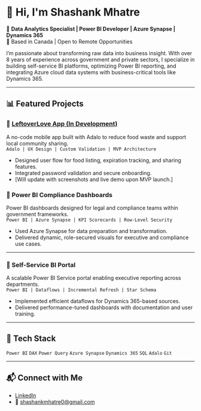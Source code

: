 # 👋 Hi, I'm Shashank Mhatre

🎯 **Data Analytics Specialist | Power BI Developer | Azure Synapse | Dynamics 365**  
📍 Based in Canada | Open to Remote Opportunities  

I’m passionate about transforming raw data into business insight. With over 8 years of experience across government and private sectors, I specialize in building self-service BI platforms, optimizing Power BI reporting, and integrating Azure cloud data systems with business-critical tools like Dynamics 365.

---

## 📊 Featured Projects

### 🔹 [LeftoverLove App (In Development)](https://github.com/ShashankMhatre/LeftoverLove)
A no-code mobile app built with Adalo to reduce food waste and support local community sharing.  
`Adalo | UX Design | Custom Validation | MVP Architecture`

- Designed user flow for food listing, expiration tracking, and sharing features.
- Integrated password validation and secure onboarding.
- [Will update with screenshots and live demo upon MVP launch.]

### 🔹 Power BI Compliance Dashboards
Power BI dashboards designed for legal and compliance teams within government frameworks.  
`Power BI | Azure Synapse | KPI Scorecards | Row-Level Security`

- Used Azure Synapse for data preparation and transformation.
- Delivered dynamic, role-secured visuals for executive and compliance use cases.

---

### 🔹 Self-Service BI Portal
A scalable Power BI Service portal enabling executive reporting across departments.  
`Power BI | Dataflows | Incremental Refresh | Star Schema`

- Implemented efficient dataflows for Dynamics 365-based sources.
- Delivered performance-tuned dashboards with documentation and user training.

---

## 🧰 Tech Stack
`Power BI` `DAX` `Power Query` `Azure Synapse` `Dynamics 365` `SQL` `Adalo` `Git`  

---

## 📬 Connect with Me
- [LinkedIn](https://www.linkedin.com/in/shashank-mhatre)
- 📧 shashankmhatre0@gmail.com
